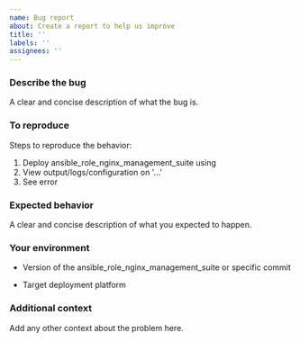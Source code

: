 ```yaml
---
name: Bug report
about: Create a report to help us improve
title: ''
labels: ''
assignees: ''
---
```

### Describe the bug

A clear and concise description of what the bug is.

### To reproduce

Steps to reproduce the behavior:

1. Deploy ansible_role_nginx_management_suite using
2. View output/logs/configuration on '...'
3. See error

### Expected behavior

A clear and concise description of what you expected to happen.

### Your environment

- Version of the ansible_role_nginx_management_suite or specific commit
<!-- - Version of project language -->
- Target deployment platform

### Additional context

Add any other context about the problem here.
